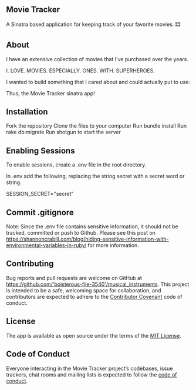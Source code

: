 ## Movie Tracker

A Sinatra based application for keeping track of your favorite movies. 🎞

## About

I have an extensive collection of movies that I've purchased over the years.  

I. LOVE. MOVIES. ESPECIALLY. ONES. WITH. SUPERHEROES.

I wanted to build something that I cared about and could actually put to use:

Thus, the Movie Tracker sinatra app!

## Installation

Fork the repository
Clone the files to your computer
Run bundle install
Run rake db:migrate
Run shotgun to start the server

## Enabling Sessions

To enable sessions, create a .env file in the root directory.

In .env add the following, replacing the string secret with a secret word or string.

SESSION_SECRET="secret"

## Commit .gitignore

Note: Since the .env file contains sensitive information, it should not be tracked, committed or push to Github. Please see this post on https://shannoncrabill.com/blog/hiding-sensitive-information-with-environmental-variables-in-ruby/ for more information.

## Contributing

Bug reports and pull requests are welcome on GitHub at https://github.com/'boisterous-file-3540'/musical_instruments. This project is intended to be a safe, welcoming space for collaboration, and contributors are expected to adhere to the [Contributor Covenant](http://contributor-covenant.org) code of conduct.

## License

The app is available as open source under the terms of the [MIT License](https://opensource.org/licenses/MIT).

## Code of Conduct

Everyone interacting in the Movie Tracker project’s codebases, issue trackers, chat rooms and mailing lists is expected to follow the [code of conduct](https://github.com/'boisterous-file-3540'/movie_tracker/blob/master/CODE_OF_CONDUCT.md).

